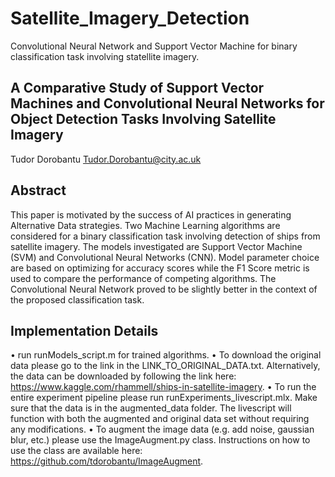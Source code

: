 # Satellite_Imagery_Detection
Convolutional Neural Network and Support Vector Machine for binary classification task involving statellite imagery.

## A Comparative Study of Support Vector Machines and Convolutional Neural Networks for Object Detection Tasks Involving Satellite Imagery
Tudor Dorobantu
Tudor.Dorobantu@city.ac.uk

## Abstract

This paper is motivated by the success of AI practices in generating Alternative Data strategies. Two Machine Learning algorithms are considered for a binary classification task involving detection of ships from satellite imagery. The models investigated are Support Vector Machine (SVM) and Convolutional Neural Networks (CNN). Model parameter choice are based on optimizing for accuracy scores while the F1 Score metric is used to compare the performance of competing algorithms. The Convolutional Neural Network proved to be slightly better in the context of the proposed classification task.

## Implementation Details

• run runModels_script.m for trained algorithms.
• To download the original data please go to the link in the LINK_TO_ORIGINAL_DATA.txt. Alternatively, the data can be downloaded by following the link here: https://www.kaggle.com/rhammell/ships-in-satellite-imagery.
• To run the entire experiment pipeline please run runExperiments_livescript.mlx. Make sure that the data is in the augmented_data folder. The livescript will function with both the augmented and original data set without requiring any modifications.
• To augment the image data (e.g. add noise, gaussian blur, etc.) please use the ImageAugment.py class. Instructions on how to use the class are available here: https://github.com/tdorobantu/ImageAugment.
